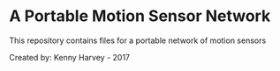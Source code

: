 # A Portable Motion Sensor Network

This repository contains files for a portable network of motion sensors

Created by: Kenny Harvey - 2017
